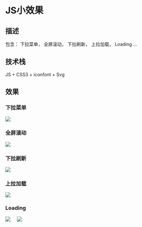 
# JS小效果


## 描述

包含：
下拉菜单，
全屏滚动，
下拉刷新，
上拉加载，
Loading
...


## 技术栈 

JS + CSS3 + iconfont + Svg


##  效果

### 下拉菜单

<img src="https://github.com/rqhansen/images/blob/master/js-demo/drop-menu.gif"/>

### 全屏滚动

<img src="https://github.com/rqhansen/images/blob/master/js-demo/full-page-scroll.gif"/>

### 下拉刷新

<img src="https://github.com/rqhansen/images/blob/master/js-demo/pull-down-refresh.gif"/>

### 上拉加载

<img src="https://github.com/rqhansen/images/blob/master/js-demo/pull-up-refresh.gif"/>

### Loading

<img src="https://github.com/rqhansen/images/blob/master/js-demo/circle-loading.gif"/><span>&nbsp;&nbsp;&nbsp;&nbsp;&nbsp;</span><img src="https://github.com/rqhansen/images/blob/master/js-demo/spot-loading.gif"/>


